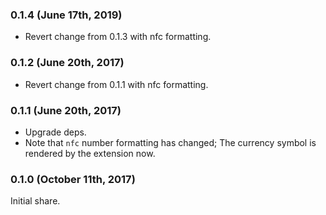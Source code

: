 ### 0.1.4 (June 17th, 2019)

- Revert change from 0.1.3 with nfc formatting.

### 0.1.2 (June 20th, 2017)

- Revert change from 0.1.1 with nfc formatting.

### 0.1.1 (June 20th, 2017)

- Upgrade deps.
- Note that `nfc` number formatting has changed; The currency symbol is rendered by the extension now.

### 0.1.0 (October 11th, 2017)

Initial share.
